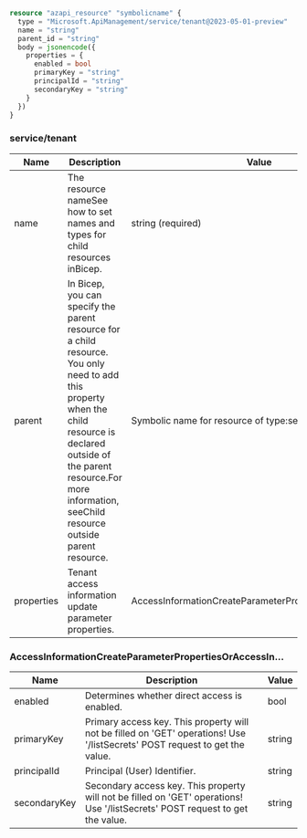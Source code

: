 ```terraform
resource "azapi_resource" "symbolicname" {
  type = "Microsoft.ApiManagement/service/tenant@2023-05-01-preview"
  name = "string"
  parent_id = "string"
  body = jsonencode({
    properties = {
      enabled = bool
      primaryKey = "string"
      principalId = "string"
      secondaryKey = "string"
    }
  })
}

```

### service/tenant

| Name | Description | Value |
|-|-|-|
| name | The resource nameSee how to set names and types for child resources inBicep. | string (required) |
| parent | In Bicep, you can specify the parent resource for a child resource. You only need to add this property when the child resource is declared outside of the parent resource.For more information, seeChild resource outside parent resource. | Symbolic name for resource of type:service |
| properties | Tenant access information update parameter properties. | AccessInformationCreateParameterPropertiesOrAccessIn... |


### AccessInformationCreateParameterPropertiesOrAccessIn...

| Name | Description | Value |
|-|-|-|
| enabled | Determines whether direct access is enabled. | bool |
| primaryKey | Primary access key. This property will not be filled on 'GET' operations! Use '/listSecrets' POST request to get the value. | string |
| principalId | Principal (User) Identifier. | string |
| secondaryKey | Secondary access key. This property will not be filled on 'GET' operations! Use '/listSecrets' POST request to get the value. | string |


